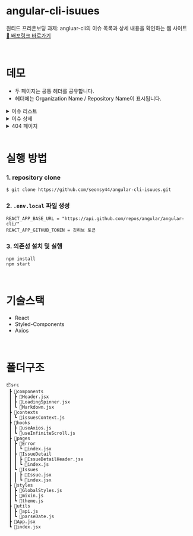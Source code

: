# angular-cli-isuues
원티드 프리온보딩 과제: angluar-cli의 이슈 목록과 상세 내용을 확인하는 웹 사이트<br/>
[📎 배포링크 바로가기](https://angular-cli-isuues.vercel.app/)

<br/>

# 데모
- 두 페이지는 공통 헤더를 공유합니다.
- 헤더에는 Organization Name / Repository Name이 표시됩니다.
<details>
<summary>이슈 리스트</summary>
<img src="https://user-images.githubusercontent.com/76088728/205845006-333e4f16-0812-439c-b2eb-0405decbea60.gif" />
    - 이슈 목록 가져오기 API 활용<br/>
    - open 상태의 이슈 중 코멘트가 많은 순으로 정렬<br/>
    - 각 행에는 ‘이슈번호, 이슈제목, 작성자, 작성일, 코멘트수’를 표시<br/>
    - 다섯번째 셀에는 광고 이미지 출력<br/>
    - 화면을 아래로 스크롤 할 시 이슈 목록 추가 로딩(인피니티 스크롤)<br/>
</details>

<details>
<summary>이슈 상세</summary>
<img src="https://user-images.githubusercontent.com/76088728/205845045-d37a7d0a-f283-4fef-96a6-03a03b414025.gif" />
    - 이슈의 상세 내용 표시<br/>
    - ‘이슈번호, 이슈제목, 작성자, 작성일, 코멘트 수, 작성자 프로필 이미지, 본문' 표시<br/>
</details>

<details>
<summary>404 페이지</summary>
<img src="https://user-images.githubusercontent.com/76088728/205846146-131805be-cab7-448f-9116-80a8446a2dae.gif" />
</details>

<br/>

# 실행 방법
### 1. repository clone
```
$ git clone https://github.com/seonsy44/angular-cli-isuues.git
```

### 2. `.env.local` 파일 생성
```
REACT_APP_BASE_URL = "https://api.github.com/repos/angular/angular-cli/"
REACT_APP_GITHUB_TOKEN = 깃허브 토큰
```

### 3. 의존성 설치 및 실행
```
npm install
npm start
```

<br/>

# 기술스택
- React
- Styled-Components
- Axios

<br/>

# 폴더구조
```
📦src
 ┣ 📂components
 ┃ ┣ 📜Header.jsx
 ┃ ┣ 📜LoadingSpinner.jsx
 ┃ ┗ 📜Markdown.jsx
 ┣ 📂contexts
 ┃ ┗ 📜issuesContext.js
 ┣ 📂hooks
 ┃ ┣ 📜useAxios.js
 ┃ ┗ 📜useInfiniteScroll.js
 ┣ 📂pages
 ┃ ┣ 📂Error
 ┃ ┃ ┗ 📜index.jsx
 ┃ ┣ 📂IssueDetail
 ┃ ┃ ┣ 📜IssueDetailHeader.jsx
 ┃ ┃ ┗ 📜index.js
 ┃ ┗ 📂Issues
 ┃ ┃ ┣ 📜Issue.jsx
 ┃ ┃ ┗ 📜index.jsx
 ┣ 📂styles
 ┃ ┣ 📜GlobalStyles.js
 ┃ ┣ 📜mixin.js
 ┃ ┗ 📜theme.js
 ┣ 📂utils
 ┃ ┣ 📜api.js
 ┃ ┗ 📜parseDate.js
 ┣ 📜App.jsx
 ┗ 📜index.jsx
 ```
